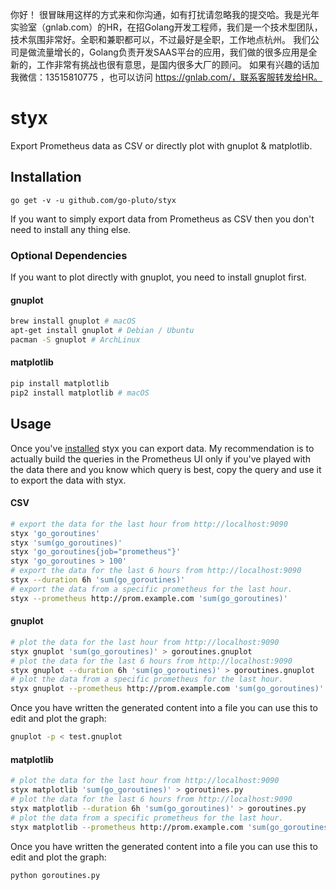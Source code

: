 你好！
很冒昧用这样的方式来和你沟通，如有打扰请忽略我的提交哈。我是光年实验室（gnlab.com）的HR，在招Golang开发工程师，我们是一个技术型团队，技术氛围非常好。全职和兼职都可以，不过最好是全职，工作地点杭州。
我们公司是做流量增长的，Golang负责开发SAAS平台的应用，我们做的很多应用是全新的，工作非常有挑战也很有意思，是国内很多大厂的顾问。
如果有兴趣的话加我微信：13515810775  ，也可以访问 https://gnlab.com/，联系客服转发给HR。
# styx

Export Prometheus data as CSV or directly plot with gnuplot & matplotlib.

## Installation

```
go get -v -u github.com/go-pluto/styx
```

If you want to simply export data from Prometheus as CSV then you don't need to install any thing else.

### Optional Dependencies

If you want to plot directly with gnuplot, you need to install gnuplot first.

#### gnuplot

```bash
brew install gnuplot # macOS
apt-get install gnuplot # Debian / Ubuntu
pacman -S gnuplot # ArchLinux
```

#### matplotlib

```bash
pip install matplotlib
pip2 install matplotlib # macOS
```

## Usage

Once you've [installed](#Installation) styx you can export data.
My recommendation is to actually build the queries in the Prometheus UI
only if you've played with the data there and you know which query is best, 
copy the query and use it to export the data with styx. 

#### CSV

```bash
# export the data for the last hour from http://localhost:9090 
styx 'go_goroutines'
styx 'sum(go_goroutines)'
styx 'go_goroutines{job="prometheus"}'
styx 'go_goroutines > 100'
# export the data for the last 6 hours from http://localhost:9090
styx --duration 6h 'sum(go_goroutines)' 
# export the data from a specific prometheus for the last hour.
styx --prometheus http://prom.example.com 'sum(go_goroutines)' 
```

#### gnuplot

```bash
# plot the data for the last hour from http://localhost:9090
styx gnuplot 'sum(go_goroutines)' > goroutines.gnuplot
# plot the data for the last 6 hours from http://localhost:9090
styx gnuplot --duration 6h 'sum(go_goroutines)' > goroutines.gnuplot 
# plot the data from a specific prometheus for the last hour.
styx gnuplot --prometheus http://prom.example.com 'sum(go_goroutines)' > goroutines.gnuplot
```

Once you have written the generated content into a file you can use this to 
edit and plot the graph:

```bash
gnuplot -p < test.gnuplot
```

#### matplotlib

```bash
# plot the data for the last hour from http://localhost:9090
styx matplotlib 'sum(go_goroutines)' > goroutines.py
# plot the data for the last 6 hours from http://localhost:9090
styx matplotlib --duration 6h 'sum(go_goroutines)' > goroutines.py 
# plot the data from a specific prometheus for the last hour.
styx matplotlib --prometheus http://prom.example.com 'sum(go_goroutines)' > goroutines.py
```

Once you have written the generated content into a file you can use this to 
edit and plot the graph:

```bash
python goroutines.py
```
